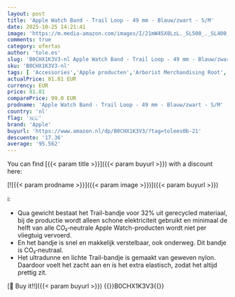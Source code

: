 ```yaml
---
layout: post
title: 'Apple Watch Band - Trail Loop - 49 mm - Blauw/zwart - S/M'
date: 2025-10-25 14:21:41
image: 'https://m.media-amazon.com/images/I/21mW45X8LzL._SL500_._SL400_.jpg'
comments: true
category: ofertas
author: 'tole.es'
slug: 'B0CHX1K3V3-nl Apple Watch Band - Trail Loop - 49 mm - Blauw/zwart - S/M'
sku: 'B0CHX1K3V3-nl'
tags: [ 'Accessories','Apple producten','Arborist Merchandising Root','Draagbare technologie','Elektronica','Reservebandjes smartwatch','Self Service','Smartwatch-accessoires','Special Features Stores','apple','be0c145d-645e-47ab-b638-53e8112e3d67_0','be0c145d-645e-47ab-b638-53e8112e3d67_2801','🇳🇱', ]
actualPrice: 81.81 EUR
currency: EUR
price: 81.81
comparePrice: 99.0 EUR
prodname: 'Apple Watch Band - Trail Loop - 49 mm - Blauw/zwart - S/M'
country: 'nl'
flag: '🇳🇱'
brand: 'Apple'
buyurl: 'https://www.amazon.nl/dp/B0CHX1K3V3/?tag=tolees0b-21'
descuento: '17.36'
average: '95.562'
---
```


You can find [{{< param title >}}]({{< param buyurl >}}) with a discount here:

[![{{< param prodname >}}]({{< param image >}})]({{< param buyurl >}})

ℹ️:

- Qua gewicht bestaat het Trail-bandje voor 32% uit gerecycled materiaal, bij de productie wordt alleen schone elektriciteit gebruikt en minimaal de helft van alle CO₂‑neutrale Apple Watch-producten wordt niet per vliegtuig vervoerd.
- En het bandje is snel en makkelijk verstelbaar, ook onderweg. Dit bandje is CO₂‑neutraal.
- Het ultradunne en lichte Trail-bandje is gemaakt van geweven nylon. Daardoor voelt het zacht aan en is het extra elastisch, zodat het altijd prettig zit.

[🛒 Buy it!!]({{< param buyurl >}})
{{<world>}}B0CHX1K3V3{{</world>}}
